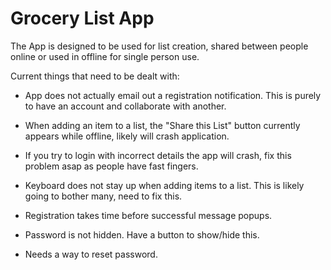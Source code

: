 # Grocery List App

The App is designed to be used for list creation, shared between people online or used in offline for single person use.

Current things that need to be dealt with:

- App does not actually email out a registration notification. This is purely to have an account and collaborate with another.

- When adding an item to a list, the "Share this List" button currently appears while offline, likely will crash application.

- If you try to login with incorrect details the app will crash, fix this problem asap as people have fast fingers.

- Keyboard does not stay up when adding items to a list. This is likely going to bother many, need to fix this.

- Registration takes time before successful message popups.

- Password is not hidden. Have a button to show/hide this.

- Needs a way to reset password.
 
